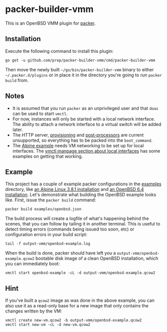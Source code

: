packer-builder-vmm
==================
This is an OpenBSD VMM plugin for [packer](https://www.packer.io/).

## Installation
Execute the following command to install this plugin:

```
go get -u github.com/prep/packer-builder-vmm/cmd/packer-builder-vmm
```

Then move the newly built `~/go/bin/packer-builder-vmm` binary to either `~/.packer.d/plugins` or in place it in the directory you're going to run `packer build` from.

## Notes
* It is assumed that you run `packer` as an unprivileged user and that `doas` can be used to start `vmctl`.
* For now, instances will only be started with a local network interface. The ability to attach a network interface to a virtual switch will be added later.
* The HTTP server, [provisioning](https://www.packer.io/docs/provisioners/index.html) and [post-processors](https://www.packer.io/docs/post-processors/index.html) are current unsupported, so everything has to be packed into the `boot_command`.
* The [Alpine example](examples/alpine.json) needs VM networking to be set up for local interfaces. The [vmctl manpage section about local interfaces](http://man.openbsd.org/vmctl#LOCAL_INTERFACES) has some examples on getting that working.

## Example
This project has a couple of example packer configurations in the [examples](examples) directory, like [an Alpine Linux 3.8.1 installation](examples/alpine.json) and [an OpenBSD 6.4 installation](examples/openbsd.json). Let's demonstrate what building the OpenBSD example looks like. First, issue the `packer build` command:

```
packer build examples/openbsd.json
```

The build process will create a logfile of what's happening behind the scenes, that you can follow by tailing it in another terminal. This is useful to detect timing errors (commands being issued too soon, etc) or configuration errors in your build script:

```
tail -f output-vmm/openbsd-example.log
```

When the build is done, packer should have left you a `output-vmm/openbsd-example.qcow2` bootable disk image of a clean OpenBSD installation, which you can immediately boot:

```
vmctl start openbsd-example -cL -d output-vmm/openbsd-example.qcow2
```

## Hint
If you've built a `qcow2` image as was done in the above example, you can also use it as a read-only base for a new image that only contains the changes written by the VM:

```
vmctl create new-vm.qcow2 -b output-vmm/openbsd-example.qcow2
vmctl start new-vm -cL -d new-vm.qcow2
```